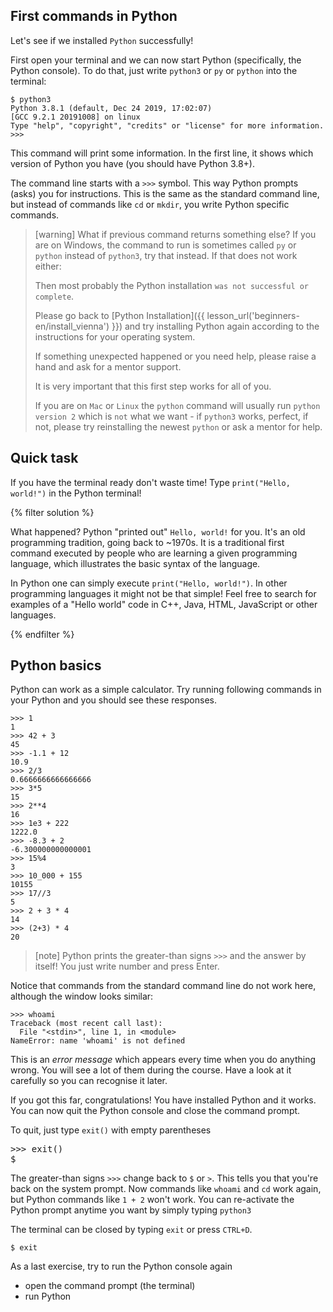 ## First commands in Python

Let's see if we installed `Python` successfully!

First open your terminal and we can now start Python (specifically, the Python console).
To do that, just write `python3` or `py` or `python` into the terminal:

``` plain
$ python3
Python 3.8.1 (default, Dec 24 2019, 17:02:07) 
[GCC 9.2.1 20191008] on linux
Type "help", "copyright", "credits" or "license" for more information.
>>>
```

This command will print some information. In the first line, it shows which version of Python you have (you should have Python 3.8+).

The command line starts with a `>>>` symbol. This way Python prompts (asks) you for instructions. This is the same as the standard command line, but instead of commands like `cd` or `mkdir`, you write Python specific commands.

> [warning] What if previous command returns something else?
> If you are on Windows, the command to run is sometimes called `py` or `python` instead of `python3`, try that instead. If that does not work either:
> 
> Then most probably the Python installation `was not successful or complete`.
> 
> Please go back to [Python Installation]({{ lesson_url('beginners-en/install_vienna') }}) and try installing Python again according to the instructions for your operating system.
> 
> If something unexpected happened or you need help, please raise a hand and ask for a mentor support.
>
> It is very important that this first step works for all of you.
>
> If you are on `Mac` or `Linux` the `python` command will usually run `python version 2` which is `not` what we want - if `python3` works, perfect, if not, please try reinstalling the newest `python` or ask a mentor for help.

## Quick task 

If you have the terminal ready don't waste time! Type `print("Hello, world!")` in the Python terminal! 

{% filter solution %}

What happened? Python "printed out" `Hello, world!` for you. It's an old programming tradition, going back to ~1970s. It is a traditional first command executed by people who are learning a given programming language, which illustrates the basic syntax of the language.

In Python one can simply execute `print("Hello, world!")`. In other programming languages it might not be that simple! Feel free to search for examples of a "Hello world" code in C++, Java, HTML, JavaScript or other languages. 

{% endfilter %}

## Python basics

Python can work as a simple calculator. Try running following commands in your Python and you should see these responses.

```pycon
>>> 1
1
>>> 42 + 3
45
>>> -1.1 + 12
10.9
>>> 2/3
0.6666666666666666
>>> 3*5
15
>>> 2**4
16
>>> 1e3 + 222
1222.0
>>> -8.3 + 2
-6.300000000000001
>>> 15%4
3
>>> 10_000 + 155
10155
>>> 17//3
5
>>> 2 + 3 * 4
14
>>> (2+3) * 4
20
```

> [note]
> Python prints the greater-than signs `>>>` and the answer by itself!
> You just write number and press Enter.

Notice that commands from the standard command line do not work here, although the window looks similar:

```pycon
>>> whoami
Traceback (most recent call last):
  File "<stdin>", line 1, in <module>
NameError: name 'whoami' is not defined
```

This is an *error message* which appears every time when you do anything wrong. You will see a lot of them during the course. Have a look at it carefully so you can recognise it later.

If you got this far, congratulations! You have installed Python and it works. You can now quit the Python console and close the command prompt.

To quit, just type `exit()` with empty parentheses


<div class="highlight"><pre>
<span class="gp">&gt;&gt;&gt;</span> exit()
<span class="gp">$</span>
</pre></div>

The greater-than signs `>>>` change back to `$` or `>`. This tells you that you're back on the system prompt. Now commands like `whoami` and `cd` work again, but Python commands like `1 + 2` won't work. You can re-activate the Python prompt anytime you want by simply typing `python3`  


The terminal can be closed by typing `exit` or press `CTRL+D`.

```console
$ exit
```

As a last exercise, try to run the Python console again

- open the command prompt (the terminal)
- run Python
